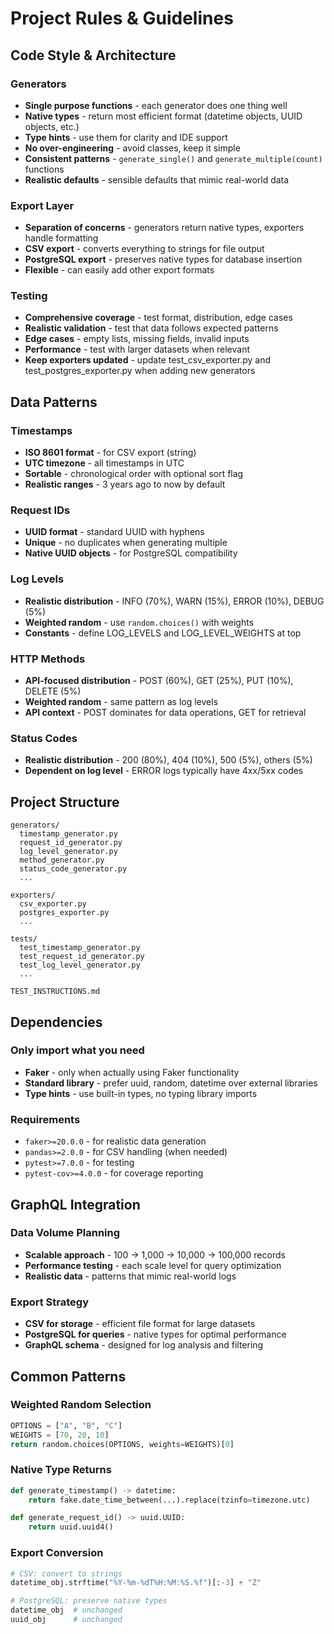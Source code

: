 # Project Rules & Guidelines

## Code Style & Architecture

### Generators
- **Single purpose functions** - each generator does one thing well
- **Native types** - return most efficient format (datetime objects, UUID objects, etc.)
- **Type hints** - use them for clarity and IDE support
- **No over-engineering** - avoid classes, keep it simple
- **Consistent patterns** - `generate_single()` and `generate_multiple(count)` functions
- **Realistic defaults** - sensible defaults that mimic real-world data

### Export Layer
- **Separation of concerns** - generators return native types, exporters handle formatting
- **CSV export** - converts everything to strings for file output
- **PostgreSQL export** - preserves native types for database insertion
- **Flexible** - can easily add other export formats

### Testing
- **Comprehensive coverage** - test format, distribution, edge cases
- **Realistic validation** - test that data follows expected patterns
- **Edge cases** - empty lists, missing fields, invalid inputs
- **Performance** - test with larger datasets when relevant
- **Keep exporters updated** - update test_csv_exporter.py and test_postgres_exporter.py when adding new generators

## Data Patterns

### Timestamps
- **ISO 8601 format** - for CSV export (string)
- **UTC timezone** - all timestamps in UTC
- **Sortable** - chronological order with optional sort flag
- **Realistic ranges** - 3 years ago to now by default

### Request IDs
- **UUID format** - standard UUID with hyphens
- **Unique** - no duplicates when generating multiple
- **Native UUID objects** - for PostgreSQL compatibility

### Log Levels
- **Realistic distribution** - INFO (70%), WARN (15%), ERROR (10%), DEBUG (5%)
- **Weighted random** - use `random.choices()` with weights
- **Constants** - define LOG_LEVELS and LOG_LEVEL_WEIGHTS at top

### HTTP Methods
- **API-focused distribution** - POST (60%), GET (25%), PUT (10%), DELETE (5%)
- **Weighted random** - same pattern as log levels
- **API context** - POST dominates for data operations, GET for retrieval

### Status Codes
- **Realistic distribution** - 200 (80%), 404 (10%), 500 (5%), others (5%)
- **Dependent on log level** - ERROR logs typically have 4xx/5xx codes

## Project Structure

```
generators/
  timestamp_generator.py
  request_id_generator.py
  log_level_generator.py
  method_generator.py
  status_code_generator.py
  ...

exporters/
  csv_exporter.py
  postgres_exporter.py
  ...

tests/
  test_timestamp_generator.py
  test_request_id_generator.py
  test_log_level_generator.py
  ...

TEST_INSTRUCTIONS.md
```

## Dependencies

### Only import what you need
- **Faker** - only when actually using Faker functionality
- **Standard library** - prefer uuid, random, datetime over external libraries
- **Type hints** - use built-in types, no typing library imports

### Requirements
- `faker>=20.0.0` - for realistic data generation
- `pandas>=2.0.0` - for CSV handling (when needed)
- `pytest>=7.0.0` - for testing
- `pytest-cov>=4.0.0` - for coverage reporting

## GraphQL Integration

### Data Volume Planning
- **Scalable approach** - 100 → 1,000 → 10,000 → 100,000 records
- **Performance testing** - each scale level for query optimization
- **Realistic data** - patterns that mimic real-world logs

### Export Strategy
- **CSV for storage** - efficient file format for large datasets
- **PostgreSQL for queries** - native types for optimal performance
- **GraphQL schema** - designed for log analysis and filtering

## Common Patterns

### Weighted Random Selection
```python
OPTIONS = ["A", "B", "C"]
WEIGHTS = [70, 20, 10]
return random.choices(OPTIONS, weights=WEIGHTS)[0]
```

### Native Type Returns
```python
def generate_timestamp() -> datetime:
    return fake.date_time_between(...).replace(tzinfo=timezone.utc)

def generate_request_id() -> uuid.UUID:
    return uuid.uuid4()
```

### Export Conversion
```python
# CSV: convert to strings
datetime_obj.strftime("%Y-%m-%dT%H:%M:%S.%f")[:-3] + "Z"

# PostgreSQL: preserve native types
datetime_obj  # unchanged
uuid_obj      # unchanged
``` 